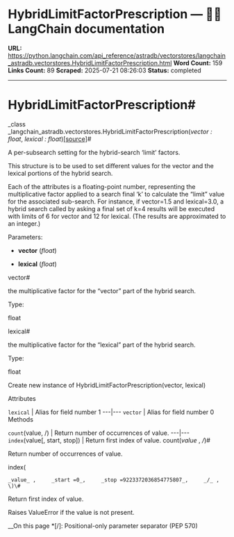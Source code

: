 # HybridLimitFactorPrescription — 🦜🔗 LangChain  documentation

**URL:** https://python.langchain.com/api_reference/astradb/vectorstores/langchain_astradb.vectorstores.HybridLimitFactorPrescription.html
**Word Count:** 159
**Links Count:** 89
**Scraped:** 2025-07-21 08:26:03
**Status:** completed

---

# HybridLimitFactorPrescription\#

_class _langchain\_astradb.vectorstores.HybridLimitFactorPrescription\(_vector : float_, _lexical : float_\)[\[source\]](https://python.langchain.com/api_reference/_modules/langchain_astradb/vectorstores.html#HybridLimitFactorPrescription)\#     

A per-subsearch setting for the hybrid-search ‘limit’ factors.

This structure is to be used to set different values for the vector and the lexical portions of the hybrid search.

Each of the attributes is a floating-point number, representing the multiplicative factor applied to a search final ‘k’ to calculate the “limit” value for the associated sub-search. For instance, if vector=1.5 and lexical=3.0, a hybrid search called by asking a final set of k=4 results will be executed with limits of 6 for vector and 12 for lexical. \(The results are approximated to an integer.\)

Parameters:     

  * **vector** \(_float_\)

  * **lexical** \(_float_\)

vector\#     

the multiplicative factor for the “vector” part of the hybrid search.

Type:     

float

lexical\#     

the multiplicative factor for the “lexical” part of the hybrid search.

Type:     

float

Create new instance of HybridLimitFactorPrescription\(vector, lexical\)

Attributes

`lexical` | Alias for field number 1   ---|---   `vector` | Alias for field number 0      Methods

`count`\(value, /\) | Return number of occurrences of value.   ---|---   `index`\(value\[, start, stop\]\) | Return first index of value.      count\(_value_ , _/_\)\#     

Return number of occurrences of value.

index\(

    _value_ ,     _start =0_,     _stop =9223372036854775807_,     _/_ , \)\#     

Return first index of value.

Raises ValueError if the value is not present.

__On this page   *[/]: Positional-only parameter separator (PEP 570)